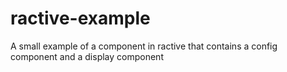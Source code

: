 # ractive-example
A small example of a component in ractive that contains a config component and a display component
